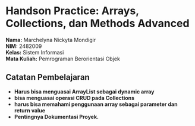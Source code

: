 # Handson Practice: Arrays, Collections, dan Methods Advanced

**Nama:** Marchelyna Nickyta Mondigir <br>
**NIM:** 2482009 <br>
**Kelas:** Sistem Informasi <br>
**Mata Kuliah:** Pemrograman Berorientasi Objek

## Catatan Pembelajaran
- **Harus bisa menguasai ArrayList sebagai dynamic array**
- **bisa menguasai operasi CRUD pada Collections**
- **harus bisa memahami penggunaan array sebagai parameter dan return value**
- **Pentingnya Dokumentasi Proyek.**
